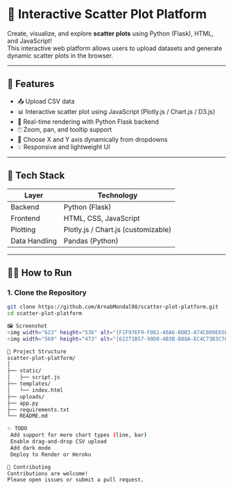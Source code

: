 # 🧮 Interactive Scatter Plot Platform

Create, visualize, and explore **scatter plots** using Python (Flask), HTML, and JavaScript!  
This interactive web platform allows users to upload datasets and generate dynamic scatter plots in the browser.

---

## 📌 Features

- 📤 Upload CSV data
- 📊 Interactive scatter plot using JavaScript (Plotly.js / Chart.js / D3.js)
- 🔁 Real-time rendering with Python Flask backend
- 🖱️ Zoom, pan, and tooltip support
- 🎨 Choose X and Y axis dynamically from dropdowns
- 💡 Responsive and lightweight UI

---

## 🚀 Tech Stack

| Layer        | Technology       |
|--------------|------------------|
| Backend      | Python (Flask)   |
| Frontend     | HTML, CSS, JavaScript |
| Plotting     | Plotly.js / Chart.js (customizable) |
| Data Handling| Pandas (Python)  |

---

## 🧑‍💻 How to Run

### 1. Clone the Repository

```bash
git clone https://github.com/ArnabMondal98/scatter-plot-platform.git
cd scatter-plot-platform

🖼️ Screenshot
<img width="623" height="536" alt="{F1F97EF9-F061-46A6-BDB3-874C809E65E5}" src="https://github.com/user-attachments/assets/0fd929f5-2626-48f8-b2ec-6cfa6c88c83a" />
<img width="569" height="473" alt="{62271B57-99D0-4B3B-B88A-EC4C73B3C70E}" src="https://github.com/user-attachments/assets/5672628c-7ce5-44f7-b96b-542280f9e412" />

📁 Project Structure
scatter-plot-platform/
│
├── static/
│   ├── script.js
├── templates/
│   └── index.html
├── uploads/
├── app.py
├── requirements.txt
└── README.md

✨ TODO
 Add support for more chart types (line, bar)
 Enable drag-and-drop CSV upload
 Add dark mode
 Deploy to Render or Heroku

🤝 Contributing
Contributions are welcome!
Please open issues or submit a pull request.

